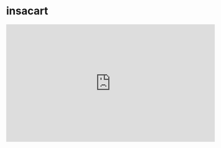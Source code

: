 # insacart
<iframe width="560" height="315" src="https://www.youtube.com/embed/gM_xGESTTy8" title="YouTube video player" frameborder="0" allow="accelerometer; autoplay; clipboard-write; encrypted-media; gyroscope; picture-in-picture; web-share" allowfullscreen></iframe>
